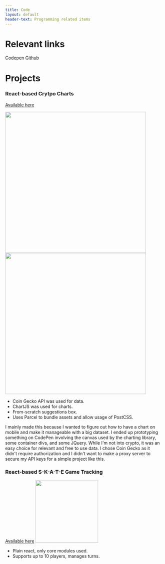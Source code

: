 ```yaml
---
title: Code
layout: default
header-text: Programming related items
---
```


# Relevant links

<a href="http://www.codepen.io/adrfig96">Codepen</a>
<a href="http://www.github.com/adrfig966">Github</a>

# Projects

### React-based Crytpo Charts

<a href="http://charts.afigueroa.xyz" target="_blank">Available here</a>
<div class="mockup-container">
    <img class="mockup-image" height="450px" src="https://res.cloudinary.com/dwdubcw9r/image/upload/v1566852182/iPhoneScreen1_ucliws.png">
    <img class="mockup-image" height="450px" src="https://res.cloudinary.com/dwdubcw9r/image/upload/v1566852182/iPhoneScreen2_wjq0j1.png">
</div>

<ul>
    <li>Coin Gecko API was used for data.</li>
    <li>ChartJS was used for charts.</li>
    <li>From-scratch suggestions box.</li>
    <li>Uses Parcel to bundle assets and allow usage of PostCSS.</li>
</ul>

I mainly made this because I wanted to figure out how to have a chart on mobile and make it manageable with a big dataset. I ended up prototyping something on CodePen involving the canvas used by the charting library, some container divs, and some JQuery. While I'm not into crypto, it was an easy choice for relevant and free to use data. I chose Coin Gecko as it didn't require authorization and I didn't want to make a proxy server to secure my API keys for a simple project like this.

### React-based S-K-A-T-E Game Tracking

<a href="http://skate.afigueroa.xyz" target="_blank">Available here</a>
<img class="screenshot-image" height="200px" src="https://res.cloudinary.com/dwdubcw9r/image/upload/v1566846216/SKATEScreen_xucgha.png">

<ul>
    <li>Plain react, only core modules used.</li>
    <li>Supports up to 10 players, manages turns.</li>
</ul>